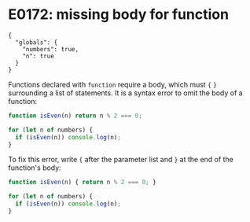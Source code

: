 # E0172: missing body for function

```config-for-examples
{
  "globals": {
    "numbers": true,
    "n": true
  }
}
```

Functions declared with `function` require a body, which must `{` `}`
surrounding a list of statements. It is a syntax error to omit the body of a
function:

```javascript
function isEven(n) return n % 2 === 0;

for (let n of numbers) {
  if (isEven(n)) console.log(n);
}
```

To fix this error, write `{` after the parameter list and `}` at the end of the
function's body:

```javascript
function isEven(n) { return n % 2 === 0; }

for (let n of numbers) {
  if (isEven(n)) console.log(n);
}
```
